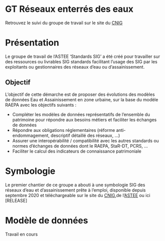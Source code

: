 # GT Réseaux enterrés des eaux

Retrouvez le suivi du groupe de travail sur le site du [CNIG](http://cnig.gouv.fr/?page_id=23994)

# Présentation 
Le groupe de travail de l’ASTEE ‘Standards SIG’ a été créé pour travailler sur des ressources ou livrables SIG standards facilitant l’usage des SIG par les exploitants ou gestionnaires des réseaux d’eau ou d’assainissement.

## Objectif
L’objectif de cette démarche est de proposer des évolutions des modèles de données Eau et Assainissement en zone urbaine, sur la base du modèle RAEPA avec les objectifs 
suivants :
- Compléter les modèles de données représentatifs de l’ensemble du patrimoine pour répondre aux besoins métiers et faciliter les échanges de données
- Répondre aux obligations réglementaires (réforme anti-endommagement, descriptif détaillé des réseaux, …)
- Assurer une interopérabilité / compatibilité avec les autres standards ou normes d’échanges de données dont le RAEPA, StaR-DT, PCRS, …
- Faciliter le calcul des indicateurs de connaissance patrimoniale

# Symbologie
Le premier chantier de ce groupe a abouti à une symbologie SIG des réseaux d’eau et d’assainissement prête à l’emploi, disponible depuis septembre 2020 et téléchargeable 
sur le site du [CNIG](http://cnig.gouv.fr/?page_id=23994),de l’[ASTEE](https://www.astee.org/publications/symbologies-des-reseaux-deau-et-dassainissement-applicables-aux-systemes-dinformation-geographique-sig/) ou ici [RELEASE]

# Modèle de données
Travail en cours


